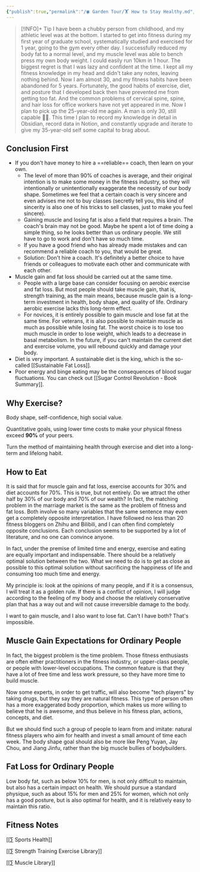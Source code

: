 ```yaml
---
{"publish":true,"permalink":"/🍀 Garden Tour/🏋 How to Stay Healthy.md","title":"🏋 How to Stay Healthy","created":"2022-09-18","modified":"2025-07-09","published":"2025-07-09T01:52:40.938+08:00","cssclasses":""}
---
```



>[!INFO]+ Tip
> I have been a chubby person from childhood, and my athletic level was at the bottom. I started to get into fitness during my first year of graduate school, systematically studied and exercised for 1 year, going to the gym every other day. I successfully reduced my body fat to a normal level, and my muscle level was able to bench press my own body weight. I could easily run 10km in 1 hour.
> The biggest regret is that I was lazy and confident at the time. I kept all my fitness knowledge in my head and didn't take any notes, leaving nothing behind. Now I am almost 30, and my fitness habits have been abandoned for 5 years. Fortunately, the good habits of exercise, diet, and posture that I developed back then have prevented me from getting too fat. And the common problems of cervical spine, spine, and hair loss for office workers have not yet appeared in me.
> Now I plan to pick up the 25-year-old me again. A man is only 30, still capable 💪🏻. This time I plan to record my knowledge in detail in Obsidian, record data in Notion, and constantly upgrade and iterate to give my 35-year-old self some capital to brag about.

## Conclusion First

- If you don't have money to hire a ==reliable== coach, then learn on your own.
	- The level of more than 90% of coaches is average, and their original intention is to make some money in the fitness industry, so they will intentionally or unintentionally exaggerate the necessity of our body shape. Sometimes we feel that a certain coach is very sincere and even advises me not to buy classes (secretly tell you, this kind of sincerity is also one of his tricks to sell classes, just to make you feel sincere).
	- Gaining muscle and losing fat is also a field that requires a brain. The coach's brain may not be good. Maybe he spent a lot of time doing a simple thing, so he looks better than us ordinary people. We still have to go to work and don't have so much time.
	- If you have a good friend who has already made mistakes and can recommend a reliable coach to you, that would be great.
	- Solution: Don't hire a coach. It's definitely a better choice to have friends or colleagues to motivate each other and communicate with each other.
- Muscle gain and fat loss should be carried out at the same time.
	- People with a large base can consider focusing on aerobic exercise and fat loss. But most people should take muscle gain, that is, strength training, as the main means, because muscle gain is a long-term investment in health, body shape, and quality of life. Ordinary aerobic exercise lacks this long-term effect.
	- For novices, it is entirely possible to gain muscle and lose fat at the same time. For veterans, it is also possible to maintain muscle as much as possible while losing fat. The worst choice is to lose too much muscle in order to lose weight, which leads to a decrease in basal metabolism. In the future, if you can't maintain the current diet and exercise volume, you will rebound quickly and damage your body.
- Diet is very important. A sustainable diet is the king, which is the so-called [[Sustainable Fat Loss]].
- Poor energy and binge eating may be the consequences of blood sugar fluctuations. You can check out [[Sugar Control Revolution - Book Summary]].

## Why Exercise?

Body shape, self-confidence, high social value.

Quantitative goals, using lower time costs to make your physical fitness exceed **90%** of your peers.

Turn the method of maintaining health through exercise and diet into a long-term and lifelong habit.

## How to Eat

It is said that for muscle gain and fat loss, exercise accounts for 30% and diet accounts for 70%.
This is true, but not entirely. Do we attract the other half by 30% of our body and 70% of our wealth? In fact, the matching problem in the marriage market is the same as the problem of fitness and fat loss. Both involve so many variables that the same sentence may even get a completely opposite interpretation. I have followed no less than 20 fitness bloggers on Zhihu and Bilibili, and I can often find completely opposite conclusions. Each conclusion seems to be supported by a lot of literature, and no one can convince anyone.

In fact, under the premise of limited time and energy, exercise and eating are equally important and indispensable. There should be a relatively optimal solution between the two. What we need to do is to get as close as possible to this optimal solution without sacrificing the happiness of life and consuming too much time and energy.

My principle is: look at the opinions of many people, and if it is a consensus, I will treat it as a golden rule. If there is a conflict of opinion, I will judge according to the feeling of my body and choose the relatively conservative plan that has a way out and will not cause irreversible damage to the body.

I want to gain muscle, and I also want to lose fat. Can't I have both? That's impossible.

## Muscle Gain Expectations for Ordinary People

In fact, the biggest problem is the time problem. Those fitness enthusiasts are often either practitioners in the fitness industry, or upper-class people, or people with lower-level occupations. The common feature is that they have a lot of free time and less work pressure, so they have more time to build muscle.

Now some experts, in order to get traffic, will also become "tech players" by taking drugs, but they say they are natural fitness. This type of person often has a more exaggerated body proportion, which makes us more willing to believe that he is awesome, and thus believe in his fitness plan, actions, concepts, and diet.

But we should find such a group of people to learn from and imitate: natural fitness players who aim for health and invest a small amount of time each week. The body shape goal should also be more like Peng Yuyan, Jay Chou, and Jiang Jinfu, rather than the big muscle bullies of bodybuilders.

## Fat Loss for Ordinary People

Low body fat, such as below 10% for men, is not only difficult to maintain, but also has a certain impact on health. We should pursue a standard physique, such as about 15% for men and 25% for women, which not only has a good posture, but is also optimal for health, and it is relatively easy to maintain this ratio.

## Fitness Notes

[[∑ Sports Health]]

[[∑ Strength Training Exercise Library]]

[[∑ Muscle Library]] 